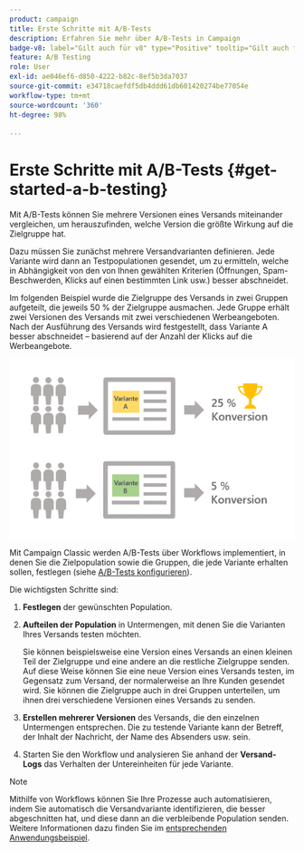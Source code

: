 ```yaml
---
product: campaign
title: Erste Schritte mit A/B-Tests
description: Erfahren Sie mehr über A/B-Tests in Campaign
badge-v8: label="Gilt auch für v8" type="Positive" tooltip="Gilt auch für Campaign v8"
feature: A/B Testing
role: User
exl-id: ae046ef6-d850-4222-b82c-8ef5b3da7037
source-git-commit: e34718caefdf5db4ddd61db601420274be77054e
workflow-type: tm+mt
source-wordcount: '360'
ht-degree: 98%

---
```


# Erste Schritte mit A/B-Tests {#get-started-a-b-testing}


Mit A/B-Tests können Sie mehrere Versionen eines Versands miteinander vergleichen, um herauszufinden, welche Version die größte Wirkung auf die Zielgruppe hat.

Dazu müssen Sie zunächst mehrere Versandvarianten definieren. Jede Variante wird dann an Testpopulationen gesendet, um zu ermitteln, welche in Abhängigkeit von den von Ihnen gewählten Kriterien (Öffnungen, Spam-Beschwerden, Klicks auf einen bestimmten Link usw.) besser abschneidet.

Im folgenden Beispiel wurde die Zielgruppe des Versands in zwei Gruppen aufgeteilt, die jeweils 50 % der Zielgruppe ausmachen. Jede Gruppe erhält zwei Versionen des Versands mit zwei verschiedenen Werbeangeboten. Nach der Ausführung des Versands wird festgestellt, dass Variante A besser abschneidet – basierend auf der Anzahl der Klicks auf die Werbeangebote.

![](assets/a-b-testing-schema.png)

Mit Campaign Classic werden A/B-Tests über Workflows implementiert, in denen Sie die Zielpopulation sowie die Gruppen, die jede Variante erhalten sollen, festlegen (siehe [A/B-Tests konfigurieren](configuring-a-b-testing.md)).

Die wichtigsten Schritte sind:

1. **Festlegen** der gewünschten Population.
1. **Aufteilen der Population** in Untermengen, mit denen Sie die Varianten Ihres Versands testen möchten.

   Sie können beispielsweise eine Version eines Versands an einen kleinen Teil der Zielgruppe und eine andere an die restliche Zielgruppe senden. Auf diese Weise können Sie eine neue Version eines Versands testen, im Gegensatz zum Versand, der normalerweise an Ihre Kunden gesendet wird. Sie können die Zielgruppe auch in drei Gruppen unterteilen, um ihnen drei verschiedene Versionen eines Versands zu senden.

1. **Erstellen mehrerer Versionen** des Versands, die den einzelnen Untermengen entsprechen. Die zu testende Variante kann der Betreff, der Inhalt der Nachricht, der Name des Absenders usw. sein.
1. Starten Sie den Workflow und analysieren Sie anhand der **Versand-Logs** das Verhalten der Untereinheiten für jede Variante.

>[!NOTE]
>
>Mithilfe von Workflows können Sie Ihre Prozesse auch automatisieren, indem Sie automatisch die Versandvariante identifizieren, die besser abgeschnitten hat, und diese dann an die verbleibende Population senden. Weitere Informationen dazu finden Sie im [entsprechenden Anwendungsbeispiel](a-b-testing-use-case.md).
